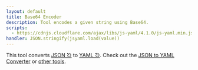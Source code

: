 ```yaml
---
layout: default
title: Base64 Encoder
description: Tool encodes a given string using Base64.
scripts:
  - https://cdnjs.cloudflare.com/ajax/libs/js-yaml/4.1.0/js-yaml.min.js
handler: JSON.stringify(jsyaml.load(value))
---
```


This tool converts [JSON ⎋](https://www.json.org/json-en.html) to [YAML ⎋](https://yaml.org/).
  Check out the [JSON to YAML Converter](json-to-yaml) or [other tools](/).
